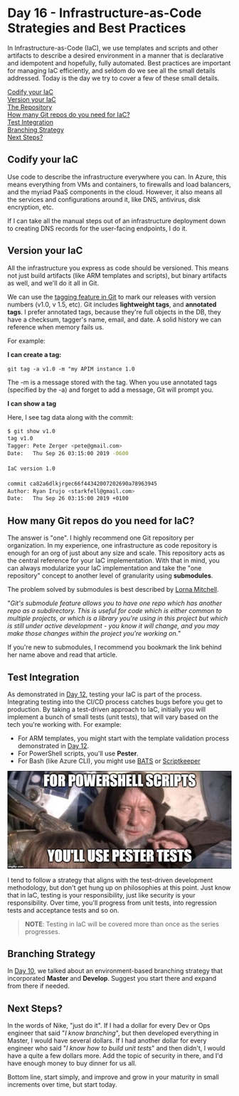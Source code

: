 # Day 16 - Infrastructure-as-Code Strategies and Best Practices

In Infrastructure-as-Code (IaC), we use templates and scripts and other artifacts to describe a desired environment in a manner that is declarative and idempotent and hopefully, fully automated. Best practices are important for managing IaC efficiently, and seldom do we see all the small details addressed. Today is the day we try to cover a few of these small details.

[Codify your IaC](#codify-your-iac)<br/>
[Version your IaC](#version-your-iac)<br/>
[The Repository](#the-repository)<br/>
[How many Git repos do you need for IaC?](#how-many-git-repos-do-you-need-for-iac)<br/>
[Test Integration](#test-integration)<br/>
[Branching Strategy](#branching-strategy)<br/>
[Next Steps?](#next-steps)<br/>

## Codify your IaC

Use code to describe the infrastructure everywhere you can. In Azure, this means everything from VMs and containers, to firewalls and load balancers, and the myriad PaaS components in the cloud. However, it also means all the services and configurations around it, like DNS, antivirus, disk encryption, etc.

If I can take all the manual steps out of an infrastructure deployment down to creating DNS records for the user-facing endpoints, I do it.

## Version your IaC

All the infrastructure you express as code should be versioned. This means not just build artifacts (like ARM templates and scripts), but binary artifacts as well, and we'll do it all in Git.

We can use the [tagging feature in Git](https://git-scm.com/book/en/v2/Git-Basics-Tagging) to mark our releases with version numbers (v1.0, v 1.5, etc). Git includes **lightweight tags**, and **annotated tags**. I prefer annotated tags, because they're full objects in the DB, they have a checksum, tagger's name, email, and date. A solid history we can reference when memory fails us.

For example:

**I can create a tag:**

`git tag -a v1.0 -m "my APIM instance 1.0`

The -m is a message stored with the tag. When you use annotated tags (specified by the -a) and forget to add a message, Git will prompt you.

**I can show a tag**

Here, I see tag data along with the commit:

```bash
$ git show v1.0
tag v1.0
Tagger: Pete Zerger <pete@gmail.com>
Date:   Thu Sep 26 03:15:00 2019 -0600

IaC version 1.0

commit ca82a6dlkjrgec66f44342007202690a78963945
Author: Ryan Irujo <starkfell@gmail.com>
Date:   Thu Sep 26 03:15:00 2019 +0100
```

## How many Git repos do you need for IaC?

The answer is "one". I highly recommend one Git repository per organization. In my experience, one infrastructure as code repository is enough for an org of just about any size and scale. This repository acts as the central reference for your IaC implementation. With that in mind, you can always modularize your IaC implementation and take the "one repository" concept to another level of granularity using **submodules**.

The problem solved by submodules is best described by [Lorna Mitchell](https://dzone.com/articles/git-submodules-dependent-or). 

"*Git's submodule feature allows you to have one repo which has another repo as a subdirectory. This is useful for code which is either common to multiple projects, or which is a library you're using in this project but which is still under active development - you know it will change, and you may make those changes within the project you're working on.*"

If you're new to submodules, I recommend you bookmark the link behind her name above and read that article.

## Test Integration

As demonstrated in [Day 12](https://github.com/starkfell/100DaysOfIaC/blob/master/articles/day.12.contin.integration.md), testing your IaC is part of the process. Integrating testing into the CI/CD process catches bugs before you get to production. By taking a test-driven approach to IaC, initially you will implement a bunch of small tests (unit tests), that will vary based on the tech you're working with. For example:

- For ARM templates, you might start with the template validation process demonstrated in [Day 12](https://github.com/starkfell/100DaysOfIaC/blob/master/articles/day.12.contin.integration.md).
- For PowerShell scripts, you'll use **Pester**.
- For Bash (like Azure CLI), you might use [BATS](https://github.com/sstephenson/bats) or [Scriptkeeper](https://www.originate.com/thinking/stories/testing-bash-scripts-with-scriptkeeper/)

![Use Pester](../images/day16/use.pester.jpg)

I tend to follow a strategy that aligns with the test-driven development methodology, but don't get hung up on philosophies at this point. Just know that in IaC, testing is your responsibility, just like security is your responsibility. Over time, you'll progress from unit tests, into regression tests and acceptance tests and so on.

>**NOTE**: Testing in IaC will be covered more than once as the series progresses.


## Branching Strategy

In [Day 10](https://github.com/starkfell/100DaysOfIaC/blob/master/articles/day.10.cicd.iac.bldg.blocks.md), we talked about an environment-based branching strategy that incorporated **Master** and **Develop**. Suggest you start there and expand from there if needed.

## Next Steps?

In the words of Nike, "just do it". If I had a dollar for every Dev or Ops engineer that said "*I know branching*", but then developed everything in Master, I would have several dollars. If I had another dollar for every engineer who said "*I know how to build unit tests*" and then didn't, I would have a quite a few dollars more. Add the topic of security in there, and I'd have enough money to buy dinner for us all.

Bottom line, start simply, and improve and grow in your maturity in small increments over time, but start today.